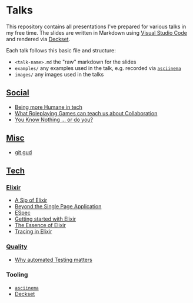 # Talks

This repository contains all presentations I've prepared for various talks in my free time. The slides are written in Markdown using [Visual Studio Code][vscode] and rendered via [Deckset][deckset].

Each talk follows this basic file and structure:

- `<talk-name>.md` the "raw" markdown for the slides
- `examples/` any examples used in the talk, e.g. recorded via [`asciinema`][asciinema]
- `images/` any images used in the talks

## [Social](social)
- [Being more Humane in tech](social/being-more-humane-in-tech)
- [What Roleplaying Games can teach us about Collaboration](social/roleplaying-games-and-collaboration)
- [You Know Nothing ... or do you?](social/you-know-nothing)

## [Misc](tech/misc)
- [git gud](tech/misc/git-gud)

## [Tech](tech)
### [Elixir](tech/elixir)
- [A Sip of Elixir](tech/elixir/a-sip-of-elixir)
- [Beyond the Single Page Application](tech/elixir/phoenix-live-view)
- [ESpec](tech/elixir/espec)
- [Getting started with Elixir](tech/elixir/getting-started-with-elixir)
- [The Essence of Elixir](tech/elixir/the-essence-of-elixir)
- [Tracing in Elixir](tech/elixir/tracing-in-elixir)

### [Quality](tech/quality)
- [Why automated Testing matters](tech/quality/testing)

### Tooling

- [`asciinema`][asciinema]
- [Deckset][deckset]

[asciinema]: https://asciinema.org/
[deckset]: https://www.decksetapp.com/
[vscode]: https://code.visualstudio.com/

